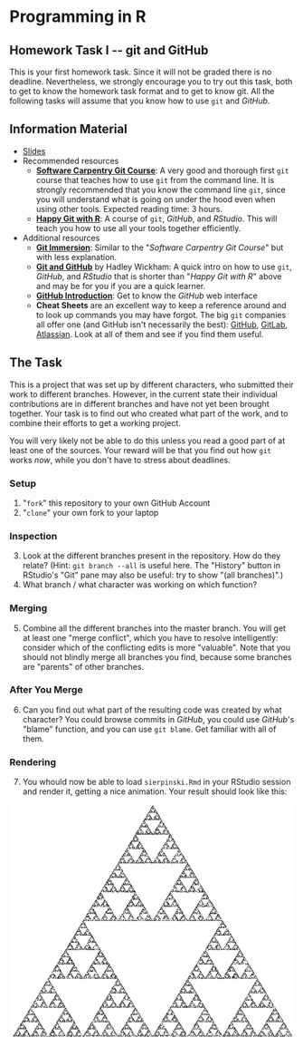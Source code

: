 # Programming in R
## Homework Task I -- git and GitHub

This is your first homework task. Since it will not be graded there is no deadline. Nevertheless, we strongly encourage you to try out this task, both to get to know the homework task format and to get to know git. All the following tasks will assume that you know how to use `git` and *GitHub*.

## Information Material

* [Slides](ProgR_01_Intro.pdf)
* Recommended resources
  * **[Software Carpentry Git Course](https://swcarpentry.github.io/git-novice/)**: A very good and thorough first `git` course that teaches how to use `git` from the command line. It is strongly recommended that you know the command line `git`, since you will understand what is going on under the hood even when using other tools. Expected reading time: 3 hours.
  * **[Happy Git with R](https://happygitwithr.com/index.html)**: A course of `git`, *GitHub*, and *RStudio*. This will teach you how to use all your tools together efficiently. 
* Additional resources
  * **[Git Immersion](http://gitimmersion.com/index.html)**: Similar to the "*Software Carpentry Git Course*" but with less explanation.
  * **[Git and GitHub](http://r-pkgs.had.co.nz/git.html)** by Hadley Wickham: A quick intro on how to use `git`, *GitHub*, and *RStudio* that is shorter than "*Happy Git with R*" above and may be for you if you are a quick learner.
  * **[GitHub Introduction](https://guides.github.com/activities/hello-world/)**: Get to know the *GitHub* web interface
  * **Cheat Sheets** are an excellent way to keep a reference around and to look up commands you may have forgot. The big `git` companies all offer one (and GitHub isn't necessarily the best): [GitHub](https://github.github.com/training-kit/downloads/github-git-cheat-sheet.pdf), [GitLab](https://about.gitlab.com/images/press/git-cheat-sheet.pdf), [Atlassian](https://www.atlassian.com/git/tutorials/atlassian-git-cheatsheet). Look at all of them and see if you find them useful.
  
## The Task

This is a project that was set up by different characters, who submitted their work to different branches. However, in the current state their individual contributions are in different branches and have not yet been brought together. Your task is to find out who created what part of the work, and to combine their efforts to get a working project.

You will very likely not be able to do this unless you read a good part of at least one of the sources. Your reward will be that you find out how `git` works *now*, while you don't have to stress about deadlines.

### Setup
1. "`fork`" this repository to your own GitHub Account
2. "`clone`" your own fork to your laptop

### Inspection
3. Look at the different branches present in the repository. How do they relate? (Hint: `git branch --all` is useful here. The "History" button in RStudio's "Git" pane may also be useful: try to show "(all branches)".)
4. What branch / what character was working on which function?

### Merging
5. Combine all the different branches into the master branch. You will get at least one "merge conflict", which you have to resolve intelligently: consider which of the conflicting edits is more "valuable". Note that you should not blindly merge all branches you find, because some branches are "parents" of other branches.

### After You Merge
6. Can you find out what part of the resulting code was created by what character? You could browse commits in *GitHub*, you could use *GitHub*'s "blame" function, and you can use `git blame`. Get familiar with all of them.

### Rendering
7. You whould now be able to load `sierpinski.Rmd` in your RStudio session and render it, getting a nice animation. Your result should look like this:

  ![Sierpinski Triangle](sier.png)
